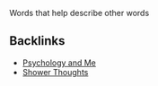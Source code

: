 Words that help describe other words

## Backlinks
- [Psychology and Me](🚿%20shower%20thoughts/Psycology/Psychology%20and%20Me.md)
- [Shower Thoughts](🚿%20shower%20thoughts/Shower%20Thoughts.md)